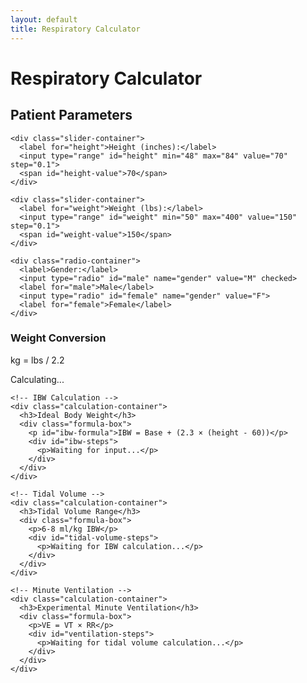 ```yaml
---
layout: default
title: Respiratory Calculator
---
```


<div class="calculator-container">
  <h1>Respiratory Calculator</h1>
  
  <div class="input-section">
    <h2>Patient Parameters</h2>
    
    <div class="slider-container">
      <label for="height">Height (inches):</label>
      <input type="range" id="height" min="48" max="84" value="70" step="0.1">
      <span id="height-value">70</span>
    </div>
    
    <div class="slider-container">
      <label for="weight">Weight (lbs):</label>
      <input type="range" id="weight" min="50" max="400" value="150" step="0.1">
      <span id="weight-value">150</span>
    </div>
    
    <div class="radio-container">
      <label>Gender:</label>
      <input type="radio" id="male" name="gender" value="M" checked>
      <label for="male">Male</label>
      <input type="radio" id="female" name="gender" value="F">
      <label for="female">Female</label>
    </div>
  </div>

  <div class="results-section">
    <!-- Weight Conversion -->
    <div class="calculation-container">
      <h3>Weight Conversion</h3>
      <div class="formula-box">
        <p>kg = lbs / 2.2</p>
        <p id="weight-conversion-steps">Calculating...</p>
      </div>
    </div>

    <!-- IBW Calculation -->
    <div class="calculation-container">
      <h3>Ideal Body Weight</h3>
      <div class="formula-box">
        <p id="ibw-formula">IBW = Base + (2.3 × (height - 60))</p>
        <div id="ibw-steps">
          <p>Waiting for input...</p>
        </div>
      </div>
    </div>

    <!-- Tidal Volume -->
    <div class="calculation-container">
      <h3>Tidal Volume Range</h3>
      <div class="formula-box">
        <p>6-8 ml/kg IBW</p>
        <div id="tidal-volume-steps">
          <p>Waiting for IBW calculation...</p>
        </div>
      </div>
    </div>

    <!-- Minute Ventilation -->
    <div class="calculation-container">
      <h3>Experimental Minute Ventilation</h3>
      <div class="formula-box">
        <p>VE = VT × RR</p>
        <div id="ventilation-steps">
          <p>Waiting for tidal volume calculation...</p>
        </div>
      </div>
    </div>
  </div>
</div>

<script src="{{ '/assets/js/calculator.js' | relative_url }}"></script>
